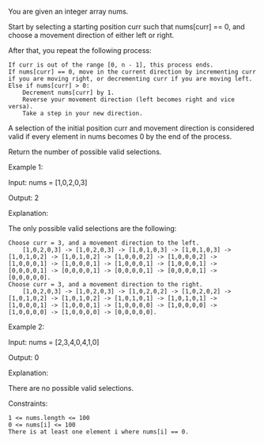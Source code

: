 You are given an integer array nums.

Start by selecting a starting position curr such that nums[curr] == 0, and choose a movement direction of either left or right.

After that, you repeat the following process:

    If curr is out of the range [0, n - 1], this process ends.
    If nums[curr] == 0, move in the current direction by incrementing curr if you are moving right, or decrementing curr if you are moving left.
    Else if nums[curr] > 0:
        Decrement nums[curr] by 1.
        Reverse your movement direction (left becomes right and vice versa).
        Take a step in your new direction.

A selection of the initial position curr and movement direction is considered valid if every element in nums becomes 0 by the end of the process.

Return the number of possible valid selections.

 

Example 1:

Input: nums = [1,0,2,0,3]

Output: 2

Explanation:

The only possible valid selections are the following:

    Choose curr = 3, and a movement direction to the left.
        [1,0,2,0,3] -> [1,0,2,0,3] -> [1,0,1,0,3] -> [1,0,1,0,3] -> [1,0,1,0,2] -> [1,0,1,0,2] -> [1,0,0,0,2] -> [1,0,0,0,2] -> [1,0,0,0,1] -> [1,0,0,0,1] -> [1,0,0,0,1] -> [1,0,0,0,1] -> [0,0,0,0,1] -> [0,0,0,0,1] -> [0,0,0,0,1] -> [0,0,0,0,1] -> [0,0,0,0,0].
    Choose curr = 3, and a movement direction to the right.
        [1,0,2,0,3] -> [1,0,2,0,3] -> [1,0,2,0,2] -> [1,0,2,0,2] -> [1,0,1,0,2] -> [1,0,1,0,2] -> [1,0,1,0,1] -> [1,0,1,0,1] -> [1,0,0,0,1] -> [1,0,0,0,1] -> [1,0,0,0,0] -> [1,0,0,0,0] -> [1,0,0,0,0] -> [1,0,0,0,0] -> [0,0,0,0,0].

Example 2:

Input: nums = [2,3,4,0,4,1,0]

Output: 0

Explanation:

There are no possible valid selections.

 

Constraints:

    1 <= nums.length <= 100
    0 <= nums[i] <= 100
    There is at least one element i where nums[i] == 0.

